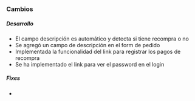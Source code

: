 <h3>Cambios</h3>
<h5>Desarrollo</h5>
<ul>
    <li>El campo descripción es automático y detecta si tiene recompra o no</li>
    <li>Se agregó un campo de descripción en el form de pedido</li>
    <li>Implementada la funcionalidad del link para registrar los pagos de recompra</li>
    <li>Se ha implementado el link para ver el password en el login</li>
</ul>

<h5>Fixes</h5>
<ul>
<li></li>
</ul>